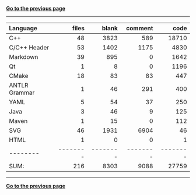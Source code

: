 [**Go to the previous page**](../../README.md)

----

Language|files|blank|comment|code
:-------|-------:|-------:|-------:|-------:
C++|48|3823|589|18710
C/C++ Header|53|1402|1175|4830
Markdown|39|895|0|1642
Qt|1|8|0|1196
CMake|18|83|83|447
ANTLR Grammar|1|46|291|400
YAML|5|54|37|250
Java|3|46|9|125
Maven|1|15|0|112
SVG|46|1931|6904|46
HTML|1|0|0|1
--------|--------|--------|--------|--------
SUM:|216|8303|9088|27759

----


[**Go to the previous page**](../../README.md)

